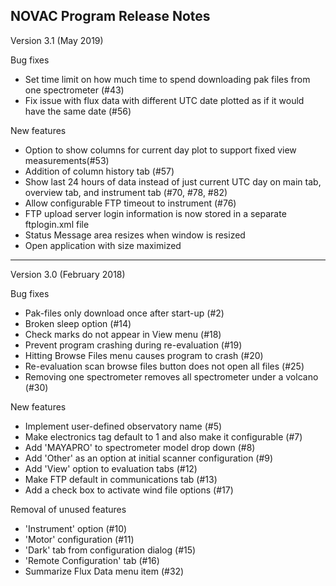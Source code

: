 NOVAC Program Release Notes
-----------------------------------------------------
Version 3.1 (May 2019)

Bug fixes
* Set time limit on how much time to spend downloading pak files from one spectrometer (#43)
* Fix issue with flux data with different UTC date plotted as if it would have the same date (#56)

New features
* Option to show columns for current day plot to support fixed view measurements(#53)
* Addition of column history tab (#57)
* Show last 24 hours of data instead of just current UTC day on main tab, overview tab, and instrument tab (#70, #78, #82)
* Allow configurable FTP timeout to instrument (#76)
* FTP upload server login information is now stored in a separate ftplogin.xml file
* Status Message area resizes when window is resized
* Open application with size maximized

-----------------------------------------------------
Version 3.0 (February 2018)

Bug fixes
* Pak-files only download once after start-up (#2)
* Broken sleep option (#14)
* Check marks do not appear in View menu (#18)
* Prevent program crashing during re-evaluation (#19)
* Hitting Browse Files menu causes program to crash (#20)
* Re-evaluation scan browse files button does not open all files (#25)
* Removing one spectrometer removes all spectrometer under a volcano (#30)

New features
* Implement user-defined observatory name (#5)
* Make electronics tag default to 1 and also make it configurable (#7)
* Add 'MAYAPRO' to spectrometer model drop down (#8)
* Add 'Other' as an option at initial scanner configuration (#9)
* Add 'View' option to evaluation tabs (#12)
* Make FTP default in communications tab (#13)
* Add a check box to activate wind file options (#17)

Removal of unused features
* 'Instrument' option (#10)
* 'Motor' configuration (#11)
* 'Dark' tab from configuration dialog (#15)
* 'Remote Configuration' tab (#16)
* Summarize Flux Data menu item (#32)



